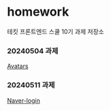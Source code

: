 # homework
테킷 프론트엔드 스쿨 10기 과제 저장소

### 20240504 과제
[Avatars](https://github.com/clouood111/homework/blob/main/avatars/avatars.md)


### 20240511 과제
[Naver-login](https://github.com/clouood111/homework/blob/main/naver/naver.md)
